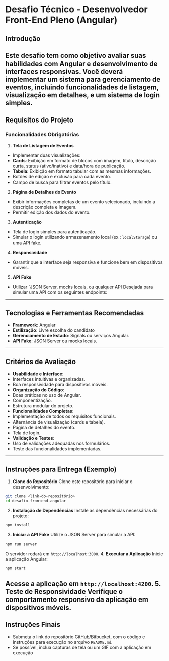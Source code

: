 # Desafio Técnico - Desenvolvedor Front-End Pleno (Angular)
## Introdução
Este desafio tem como objetivo avaliar suas habilidades com Angular e
desenvolvimento de interfaces responsivas. Você deverá implementar um sistema para
gerenciamento de eventos, incluindo funcionalidades de listagem, visualização em
detalhes, e um sistema de login simples.
---
## Requisitos do Projeto
### Funcionalidades Obrigatórias
1. **Tela de Listagem de Eventos**
- Implementar duas visualizações:
- **Cards**: Exibição em formato de blocos com imagem, título, descrição
  curta, status (ativo/inativo) e data/hora de publicação.
- **Tabela**: Exibição em formato tabular com as mesmas informações.
- Botões de edição e exclusão para cada evento.
- Campo de busca para filtrar eventos pelo título.
2. **Página de Detalhes do Evento**
- Exibir informações completas de um evento selecionado, incluindo a descrição
  completa e imagem.
- Permitir edição dos dados do evento.
3. **Autenticação**
- Tela de login simples para autenticação.
- Simular o login utilizando armazenamento local (ex.: `localStorage`) ou uma
  API fake.
4. **Responsividade**
- Garantir que a interface seja responsiva e funcione bem em dispositivos
  móveis.
5. **API Fake**
- Utilizar `JSON Server, mocks locais, ou qualquer API Desejada para simular uma
  API com os seguintes endpoints:
---
## Tecnologias e Ferramentas Recomendadas
- **Framework**: Angular
- **Estilização**: Livre escolha do candidato
- **Gerenciamento de Estado**: Signals ou serviços Angular.
- **API Fake**: JSON Server ou mocks locais.
---
## Critérios de Avaliação
- **Usabilidade e Interface**:
- Interfaces intuitivas e organizadas.
- Boa responsividade para dispositivos móveis.
- **Organização do Código**:
- Boas práticas no uso de Angular.
- Componentização.
- Estrutura modular do projeto.
- **Funcionalidades Completas**:
- Implementação de todos os requisitos funcionais.
- Alternância de visualização (cards e tabela).
- Página de detalhes do evento.
- Tela de login.
- **Validação e Testes**:
- Uso de validações adequadas nos formulários.
- Teste das funcionalidades implementadas.
---
## Instruções para Entrega (Exemplo)
1. **Clone do Repositório**
   Clone este repositório para iniciar o desenvolvimento:
 ```bash
 git clone <link-do-repositório>
 cd desafio-frontend-angular
 ```
2. **Instalação de Dependências**
   Instale as dependências necessárias do projeto:
 ```bash
 npm install
 ```
3. **Iniciar a API Fake**
   Utilize o JSON Server para simular a API:
 ```bash
 npm run server
 ```
O servidor rodará em `http://localhost:3000`.
4. **Executar a Aplicação**
   Inicie a aplicação Angular:
 ```bash
 npm start
 ```
Acesse a aplicação em `http://localhost:4200`.
5. **Teste de Responsividade**
   Verifique o comportamento responsivo da aplicação em dispositivos móveis.
---
## Instruções Finais
- Submeta o link do repositório GitHub/Bitbucket, com o código e instruções para
  execução no arquivo `README.md`.
- Se possível, inclua capturas de tela ou um GIF com a aplicação em execução
